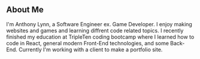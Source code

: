 ## About Me

I'm Anthony Lynn, a Software Engineer ex. Game Developer. I enjoy making websites and games and learning diffrent code related topics. I recently finished my education at TripleTen coding bootcamp where I learned how to code in React, general modern Front-End technologies, and some Back-End. Currently I'm working with a client to make a portfolio site.
